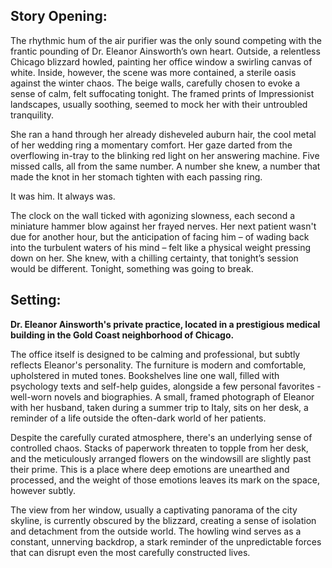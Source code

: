 ## Story Opening:

The rhythmic hum of the air purifier was the only sound competing with the frantic pounding of Dr. Eleanor Ainsworth’s own heart. Outside, a relentless Chicago blizzard howled, painting her office window a swirling canvas of white. Inside, however, the scene was more contained, a sterile oasis against the winter chaos. The beige walls, carefully chosen to evoke a sense of calm, felt suffocating tonight. The framed prints of Impressionist landscapes, usually soothing, seemed to mock her with their untroubled tranquility.

She ran a hand through her already disheveled auburn hair, the cool metal of her wedding ring a momentary comfort. Her gaze darted from the overflowing in-tray to the blinking red light on her answering machine. Five missed calls, all from the same number. A number she knew, a number that made the knot in her stomach tighten with each passing ring.

It was him. It always was.

The clock on the wall ticked with agonizing slowness, each second a miniature hammer blow against her frayed nerves. Her next patient wasn't due for another hour, but the anticipation of facing him – of wading back into the turbulent waters of his mind – felt like a physical weight pressing down on her. She knew, with a chilling certainty, that tonight’s session would be different. Tonight, something was going to break.

## Setting:

**Dr. Eleanor Ainsworth's private practice, located in a prestigious medical building in the Gold Coast neighborhood of Chicago.**

The office itself is designed to be calming and professional, but subtly reflects Eleanor's personality. The furniture is modern and comfortable, upholstered in muted tones. Bookshelves line one wall, filled with psychology texts and self-help guides, alongside a few personal favorites - well-worn novels and biographies. A small, framed photograph of Eleanor with her husband, taken during a summer trip to Italy, sits on her desk, a reminder of a life outside the often-dark world of her patients.

Despite the carefully curated atmosphere, there's an underlying sense of controlled chaos. Stacks of paperwork threaten to topple from her desk, and the meticulously arranged flowers on the windowsill are slightly past their prime. This is a place where deep emotions are unearthed and processed, and the weight of those emotions leaves its mark on the space, however subtly.

The view from her window, usually a captivating panorama of the city skyline, is currently obscured by the blizzard, creating a sense of isolation and detachment from the outside world. The howling wind serves as a constant, unnerving backdrop, a stark reminder of the unpredictable forces that can disrupt even the most carefully constructed lives.

